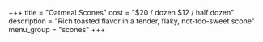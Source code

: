 +++
title = "Oatmeal Scones"
cost = "$20 / dozen $12 / half dozen"
description = "Rich toasted flavor in a tender, flaky, not-too-sweet scone"
menu_group = "scones"
+++
